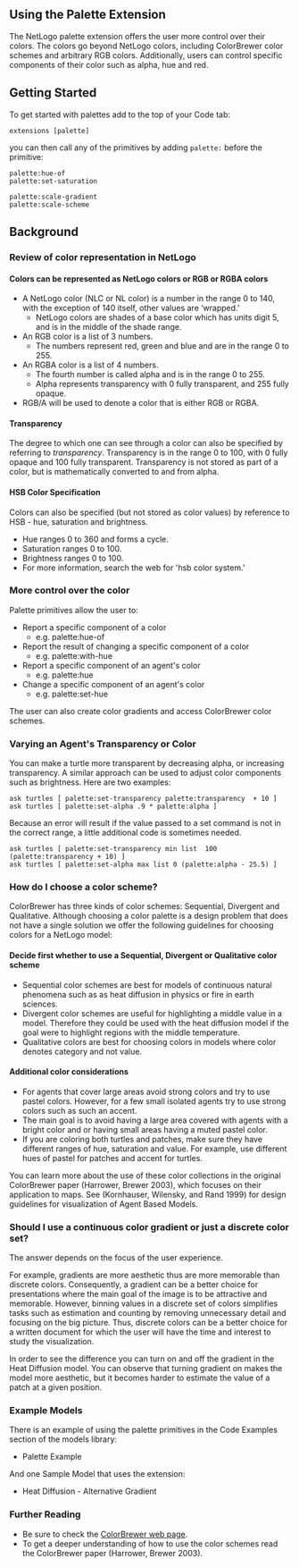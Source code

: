 ## Using the Palette Extension

The NetLogo palette extension offers the user more control over their colors. The colors go beyond NetLogo colors, including ColorBrewer color schemes and arbitrary RGB colors. Additionally, users can control specific components of their color such as alpha, hue and red.

## Getting Started

To get started with palettes add to the top of your Code tab:

```
extensions [palette]
```

you can then call any of the primitives by adding `palette:` before the primitive:

```
palette:hue-of
palette:set-saturation

palette:scale-gradient
palette:scale-scheme
```

## Background
### Review of color representation in NetLogo

#### Colors can be represented as NetLogo colors or RGB or RGBA colors

*	A NetLogo color (NLC or NL color) is a number in the range 0 to 140, with the exception of 140 itself, other values are ‘wrapped.'
    - NetLogo colors are shades of a base color which has units digit 5, and is in the middle of the shade range.
* An RGB color is a list of 3 numbers.
    - The numbers represent red, green and blue and are in the range 0 to 255.
* An RGBA color is a list of 4 numbers.
    - The fourth number is called alpha and is in the range 0 to 255.
    - Alpha represents transparency with 0 fully transparent, and 255 fully opaque.
* RGB/A will be used to denote a color that is either RGB or RGBA.

#### Transparency
The degree to which one can see through a color can also be specified by referring to _transparency_. Transparency is in the range 0 to 100, with 0 fully opaque and 100 fully transparent. Transparency is not stored as part of a color, but is mathematically converted to and from alpha.

#### HSB Color Specification
Colors can also be specified (but not stored as color values) by reference to HSB - hue, saturation and brightness.

* Hue ranges 0 to 360 and forms a cycle.
* Saturation ranges 0 to 100.
* Brightness ranges 0 to 100.
* For more information, search the web for 'hsb color system.'

### More control over the color

Palette primitives allow the user to:

* Report a specific component of a color
    - e.g. palette:hue-of
* Report the result of changing a specific component of a color
    - e.g. palette:with-hue
* Report a specific component of an agent's color
    - e.g. palette:hue
* Change a specific component of an agent's color
    - e.g. palette:set-hue

The user can also create color gradients and access ColorBrewer color schemes.

### Varying an Agent's Transparency or Color

You can make a turtle more transparent by decreasing alpha, or increasing transparency.
A similar approach can be used to adjust color components such as brightness.
Here are two examples:

```
ask turtles [ palette:set-transparency palette:transparency  + 10 ]
ask turtles [ palette:set-alpha .9 * palette:alpha ]
```
Because an error will result if the value passed to a set command is not in the correct range, a little additional code is sometimes needed.
```
ask turtles [ palette:set-transparency min list  100 (palette:transparency + 10) ]
ask turtles [ palette:set-alpha max list 0 (palette:alpha - 25.5) ]
```
### How do I choose a color scheme?

ColorBrewer has three kinds of color schemes: Sequential, Divergent and Qualitative. Although choosing a color palette is a design problem that does not have a single solution we offer the following guidelines for choosing colors for a NetLogo model:

#### Decide first whether to use a Sequential, Divergent or Qualitative color scheme
* Sequential color schemes are best for models of continuous natural phenomena such as as heat diffusion in physics or fire in earth sciences.
* Divergent color schemes are useful for highlighting a middle value in a model. Therefore they could be used with the heat diffusion model if the goal were to highlight regions with the middle temperature.
* Qualitative colors are best for choosing colors in models where color denotes category and not value.

#### Additional color considerations
* For agents that cover large areas avoid strong colors and try to use pastel colors. However, for a few small isolated agents try to use strong colors such as such an accent.
* The main goal is to avoid having a large area covered with agents with a bright color and or having small areas having a muted pastel color.
* If you are coloring both turtles and patches, make sure they have different ranges of hue, saturation and value. For example, use different hues of pastel for patches and accent for turtles.

You can learn more about the use of these color collections in the original ColorBrewer paper (Harrower, Brewer 2003), which focuses on their application to maps. See (Kornhauser, Wilensky, and Rand 1999) for design guidelines for visualization of Agent Based Models.

### Should I use a continuous color gradient or just a discrete color set?

 The answer depends on the focus of the user experience.

 For example, gradients are more aesthetic thus are more memorable than discrete colors. Consequently, a gradient can be a better choice for presentations where the main goal of the image is to be attractive and memorable. However, binning values in a discrete set of colors simplifies tasks such as estimation and counting by removing unnecessary detail and focusing on the big picture. Thus, discrete colors can be a better choice for a written document for which the user will have the time and interest to study the visualization.

 In order to see the difference you can turn on and off the gradient in the Heat Diffusion model. You can observe that turning gradient on makes the model more aesthetic, but it becomes harder to estimate the value of a patch at a given position.

### Example Models

There is an example of using the palette primitives in the Code Examples section of the models library:

* Palette Example

And one Sample Model that uses the extension:

* Heat Diffusion - Alternative Gradient

### Further Reading

* Be sure to check the [ColorBrewer web page](http://colorbrewer2.org/).
* To get a deeper understanding of how to use the color schemes read the ColorBrewer paper (Harrower, Brewer 2003).
